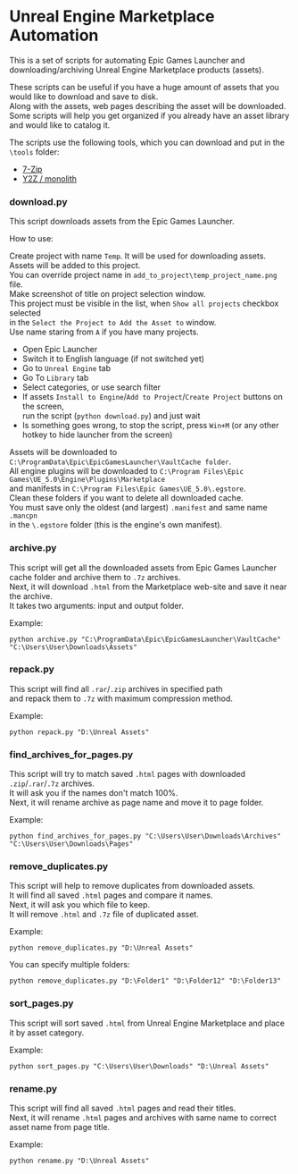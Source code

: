 # Unreal Engine Marketplace Automation

This is a set of scripts for automating Epic Games Launcher and downloading/archiving Unreal Engine Marketplace products (assets).

These scripts can be useful if you have a huge amount of assets that you would like to download and save to disk.  
Along with the assets, web pages describing the asset will be downloaded.  
Some scripts will help you get organized if you already have an asset library and would like to catalog it.

The scripts use the following tools, which you can download and put in the `\tools` folder:
- [7-Zip](https://www.7-zip.org)
- [Y2Z / monolith](https://github.com/Y2Z/monolith)


### download.py

This script downloads assets from the Epic Games Launcher.  
  
How to use:  
  
Create project with name `Temp`. It will be used for downloading assets. Assets will be added to this project.  
You can override project name in `add_to_project\temp_project_name.png` file.  
Make screenshot of title on project selection window.  
This project must be visible in the list, when `Show all projects` checkbox selected  
in the `Select the Project to Add the Asset to` window.  
Use name staring from `A` if you have many projects.  
  
- Open Epic Launcher  
- Switch it to English language (if not switched yet)  
- Go to `Unreal Engine` tab  
- Go To `Library` tab  
- Select categories, or use search filter  
- If assets `Install to Engine`/`Add to Project`/`Create Project` buttons on the screen,  
run the script (`python download.py`) and just wait  
- Is something goes wrong, to stop the script, press `Win+M` (or any other hotkey to hide launcher from the screen)  
  
Assets will be downloaded to `C:\ProgramData\Epic\EpicGamesLauncher\VaultCache folder`.  
All engine plugins will be downloaded to `C:\Program Files\Epic Games\UE_5.0\Engine\Plugins\Marketplace`  
and manifests in `C:\Program Files\Epic Games\UE_5.0\.egstore`.  
Clean these folders if you want to delete all downloaded cache.  
You must save only the oldest (and largest) `.manifest` and same name `.mancpn`  
in the `\.egstore` folder (this is the engine's own manifest).  
  

### archive.py

This script will get all the downloaded assets from Epic Games Launcher cache folder
and archive them to `.7z` archives.  
Next, it will download `.html` from the Marketplace web-site and save it near the archive.  
It takes two arguments: input and output folder.  

Example:

`python archive.py "C:\ProgramData\Epic\EpicGamesLauncher\VaultCache" "C:\Users\User\Downloads\Assets"`


### repack.py  
  
This script will find all `.rar`/`.zip` archives in specified path  
and repack them to `.7z` with maximum compression method.   
  
Example:

`python repack.py "D:\Unreal Assets"`  


### find_archives_for_pages.py  
  
This script will try to match saved `.html` pages with downloaded `.zip`/`.rar`/`.7z` archives.  
It will ask you if the names don't match 100%.  
Next, it will rename archive as page name and move it to page folder.  
  
Example:

`python find_archives_for_pages.py "C:\Users\User\Downloads\Archives" "C:\Users\User\Downloads\Pages"`
  

### remove_duplicates.py  
  
This script will help to remove duplicates from downloaded assets.  
It will find all saved `.html` pages and compare it names.  
Next, it will ask you which file to keep.  
It will remove `.html` and `.7z` file of duplicated asset.  
  
Example:

`python remove_duplicates.py "D:\Unreal Assets"`  

You can specify multiple folders:   

`python remove_duplicates.py "D:\Folder1" "D:\Folder12" "D:\Folder13"`  


### sort_pages.py  
  
This script will sort saved `.html` from Unreal Engine Marketplace and place it by asset category.  
  
Example:

`python sort_pages.py "C:\Users\User\Downloads" "D:\Unreal Assets"`  


### rename.py  
  
This script will find all saved `.html` pages and read their titles.  
Next, it will rename `.html` pages and archives with same name to correct asset name from page title.  
  
Example:

`python rename.py "D:\Unreal Assets"`  
  